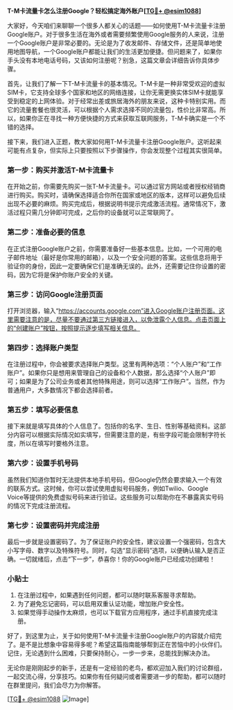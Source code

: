 **T-M卡流量卡怎么注册Google？轻松搞定海外账户[[TG💪+ @esim1088](https://t.me/s/esim1088)]**

大家好，今天咱们来聊聊一个很多人都关心的话题——如何使用T-M卡流量卡注册Google账户。对于很多生活在海外或者需要频繁使用Google服务的人来说，注册一个Google账户是非常必要的。无论是为了收发邮件、存储文件，还是简单地使用地图导航，一个Google账户都能让我们的生活更加便捷。但问题来了，如果你手头没有本地电话号码，又该如何注册呢？别急，这篇文章会详细告诉你具体步骤。

首先，让我们了解一下T-M卡流量卡的基本情况。T-M卡是一种非常受欢迎的虚拟SIM卡，它支持全球多个国家和地区的网络连接，让你无需更换实体SIM卡就能享受到稳定的上网体验。对于经常出差或旅居海外的朋友来说，这种卡特别实用。而它的流量套餐也很灵活，可以根据个人需求选择不同的流量包，性价比非常高。所以，如果你正在寻找一种方便快捷的方式来获取互联网服务，T-M卡确实是一个不错的选择。

接下来，我们进入正题，教大家如何用T-M卡流量卡注册Google账户。这听起来可能有点复杂，但实际上只要按照以下步骤操作，你会发现整个过程其实很简单。

### **第一步：购买并激活T-M卡流量卡**
在开始之前，你需要先购买一张T-M卡流量卡。可以通过官方网站或者授权经销商进行购买。购买时，请确保选择适合你所在国家或地区的版本，这样可以避免后续出现不必要的麻烦。购买完成后，根据说明书提示完成激活流程。通常情况下，激活过程只需几分钟即可完成，之后你的设备就可以正常联网了。

### **第二步：准备必要的信息**
在正式注册Google账户之前，你需要准备好一些基本信息。比如，一个可用的电子邮件地址（最好是你常用的邮箱），以及一个安全问题的答案。这些信息将用于验证你的身份，因此一定要确保它们是准确无误的。此外，还需要记住你设置的密码，因为它将是保护你账户安全的关键。

### **第三步：访问Google注册页面**
打开浏览器，输入“https://accounts.google.com”进入Google账户注册页面。这里需要注意的是，尽量不要通过第三方链接进入，以免泄露个人信息。点击页面上的“创建账户”按钮，按照提示逐步填写相关信息。

### **第四步：选择账户类型**
在注册过程中，你会被要求选择账户类型。这里有两种选项：“个人账户”和“工作账户”。如果你只是想用来管理自己的设备和个人数据，那么选择“个人账户”即可；如果是为了公司业务或者其他特殊用途，则可以选择“工作账户”。当然，作为普通用户，大多数情况下都会选择前者。

### **第五步：填写必要信息**
接下来就是填写具体的个人信息了。包括你的名字、生日、性别等基础资料。这部分内容可以根据实际情况如实填写，但需要注意的是，有些字段可能会限制字符长度，所以在填写时要格外注意。

### **第六步：设置手机号码**
虽然我们知道你暂时无法提供本地手机号码，但Google仍然会要求输入一个有效的联系方式。这时候，你可以尝试使用虚拟号码服务，例如Twilio、Google Voice等提供的免费虚拟号码来进行验证。这些服务可以帮助你在不暴露真实号码的情况下完成注册流程。

### **第七步：设置密码并完成注册**
最后一步就是设置密码了。为了保证账户的安全性，建议设置一个强密码，包含大小写字母、数字以及特殊符号。同时，勾选“显示密码”选项，以便确认输入是否正确。一切就绪后，点击“下一步”，恭喜你！你的Google账户已经成功创建啦！

### **小贴士**
1. 在注册过程中，如果遇到任何问题，都可以随时联系客服寻求帮助。
2. 为了避免忘记密码，可以启用双重认证功能，增加账户安全性。
3. 如果觉得手动操作太麻烦，也可以下载官方应用程序，通过手机直接完成注册。

好了，到这里为止，关于如何使用T-M卡流量卡注册Google账户的内容就介绍完了。是不是比想象中容易得多呢？希望这篇指南能够帮到正在苦恼中的小伙伴们。记住，无论遇到什么困难，只要保持耐心，一步一步来，总能找到解决办法。

无论你是刚刚起步的新手，还是有一定经验的老鸟，都欢迎加入我们的讨论群组，一起交流心得，分享技巧。如果你有任何疑问或者需要进一步的帮助，都可以随时在群里提问，我们会尽力为你解答。

[[TG💪+ @esim1088](https://t.me/s/esim1088) ![Image](https://i.postimg.cc/4NQfJmqS/Snipaste-2025-05-13-00-14-12.png)]